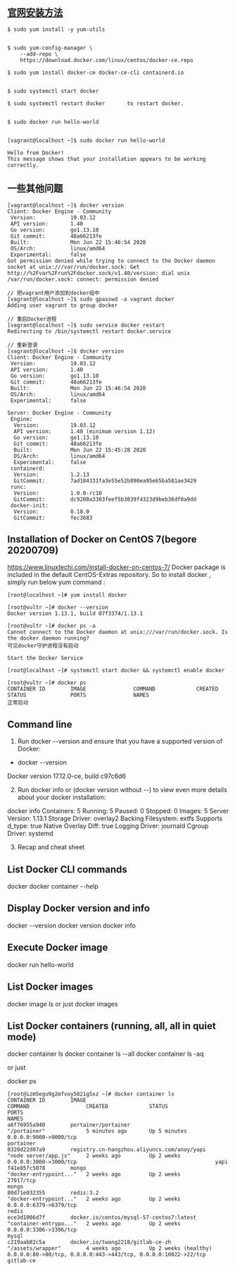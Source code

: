 ## [官网安装方法](https://docs.docker.com/engine/install/centos/)
```
$ sudo yum install -y yum-utils


$ sudo yum-config-manager \
    --add-repo \
    https://download.docker.com/linux/centos/docker-ce.repo

$ sudo yum install docker-ce docker-ce-cli containerd.io


$ sudo systemctl start docker

$ sudo systemctl restart docker       to restart docker.


$ sudo docker run hello-world


[vagrant@localhost ~]$ sudo docker run hello-world

Hello from Docker!
This message shows that your installation appears to be working correctly.
```

## 一些其他问题
```
[vagrant@localhost ~]$ docker version
Client: Docker Engine - Community
 Version:           19.03.12
 API version:       1.40
 Go version:        go1.13.10
 Git commit:        48a66213fe
 Built:             Mon Jun 22 15:46:54 2020
 OS/Arch:           linux/amd64
 Experimental:      false
Got permission denied while trying to connect to the Docker daemon socket at unix:///var/run/docker.sock: Get http://%2Fvar%2Frun%2Fdocker.sock/v1.40/version: dial unix /var/run/docker.sock: connect: permission denied

// 把vagrant用户添加到docker组中
[vagrant@localhost ~]$ sudo gpasswd -a vagrant docker
Adding user vagrant to group docker

// 重启Docker进程
[vagrant@localhost ~]$ sudo service docker restart
Redirecting to /bin/systemctl restart docker.service

// 重新登录
[vagrant@localhost ~]$ docker version
Client: Docker Engine - Community
 Version:           19.03.12
 API version:       1.40
 Go version:        go1.13.10
 Git commit:        48a66213fe
 Built:             Mon Jun 22 15:46:54 2020
 OS/Arch:           linux/amd64
 Experimental:      false

Server: Docker Engine - Community
 Engine:
  Version:          19.03.12
  API version:      1.40 (minimum version 1.12)
  Go version:       go1.13.10
  Git commit:       48a66213fe
  Built:            Mon Jun 22 15:45:28 2020
  OS/Arch:          linux/amd64
  Experimental:     false
 containerd:
  Version:          1.2.13
  GitCommit:        7ad184331fa3e55e52b890ea95e65ba581ae3429
 runc:
  Version:          1.0.0-rc10
  GitCommit:        dc9208a3303feef5b3839f4323d9beb36df0a9dd
 docker-init:
  Version:          0.18.0
  GitCommit:        fec3683
```



## Installation of Docker on CentOS 7(begore 20200709)
https://www.linuxtechi.com/install-docker-on-centos-7/
Docker package is included in the default CentOS-Extras repository. So to install docker , simply run below yum command :

```
[root@localhost ~]# yum install docker

[root@vultr ~]# docker --version
Docker version 1.13.1, build 07f3374/1.13.1

[root@vultr ~]# docker ps -a
Cannot connect to the Docker daemon at unix:///var/run/docker.sock. Is the docker daemon running?
可见docker守护进程没有启动

Start the Docker Service

[root@localhost ~]# systemctl start docker && systemctl enable docker

[root@vultr ~]# docker ps
CONTAINER ID        IMAGE               COMMAND             CREATED             STATUS              PORTS               NAMES
正常启动

```

## Command line
1. Run docker --version and ensure that you have a supported version of Docker:
* docker --version 

Docker version 17.12.0-ce, build c97c6d6

2. Run docker info or (docker version without --) to view even more details about your docker installation:

docker info
Containers: 5
 Running: 5
 Paused: 0
 Stopped: 0
Images: 5
Server Version: 1.13.1
Storage Driver: overlay2
 Backing Filesystem: extfs
 Supports d_type: true
 Native Overlay Diff: true
Logging Driver: journald
Cgroup Driver: systemd

3. Recap and cheat sheet

## List Docker CLI commands
docker
docker container --help

## Display Docker version and info
docker --version
docker version
docker info

## Execute Docker image
docker run hello-world

## List Docker images
docker image ls
or just
docker images

## List Docker containers (running, all, all in quiet mode)
docker container ls
docker container ls --all
docker container ls -aq

or just 

docker ps

```
[root@izm5egu9g2mfvoy5821g5xz ~]# docker container ls
CONTAINER ID        IMAGE                                         COMMAND                  CREATED             STATUS                 PORTS                                                             NAMES
a6f76955a940        portainer/portainer                           "/portainer"             5 minutes ago       Up 5 minutes           0.0.0.0:9000->9000/tcp                                            portainer
0320d22d07a9        registry.cn-hangzhou.aliyuncs.com/anoy/yapi   "node server/app.js"     2 weeks ago         Up 2 weeks             0.0.0.0:3000->3000/tcp                                            yapi
f41e85fc5078        mongo                                         "docker-entrypoint..."   2 weeks ago         Up 2 weeks             27017/tcp                                                         mongo
80d71e032355        redis:3.2                                     "docker-entrypoint..."   2 weeks ago         Up 2 weeks             0.0.0.0:6379->6379/tcp                                            redis
ece3d1006d7f        docker.io/centos/mysql-57-centos7:latest      "container-entrypo..."   2 weeks ago         Up 2 weeks             0.0.0.0:3306->3306/tcp                                            mysql
c219aab82c5a        docker.io/twang2218/gitlab-ce-zh              "/assets/wrapper"        4 weeks ago         Up 2 weeks (healthy)   0.0.0.0:80->80/tcp, 0.0.0.0:443->443/tcp, 0.0.0.0:10022->22/tcp   gitlab-ce
```

